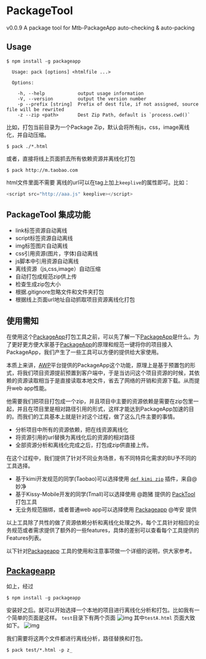 # PackageTool

v0.0.9
A package tool for Mtb-PackageApp auto-checking & auto-packing

## Usage

```shell
$ npm install -g packageapp
```

```
  Usage: pack [options] <htmlfile ...>

  Options:

    -h, --help            output usage information
    -V, --version         output the version number
    -p --prefix [string]  Prefix of dest file, if not assigned, source file will be rewrited
    -z --zip <path>       Dest Zip Path, default is `process.cwd()`
```

比如，打包当前目录为一个Package Zip，默认会将所有js，css，image离线化，并自动压缩。
```shell
$ pack ./*.html
```
或者，直接将线上页面抓去所有依赖资源并离线化打包
```
$ pack http://m.taobao.com
```


html文件里面不需要 离线的url可以在tag上加上`keeplive`的属性即可。比如：
```javascript
<script src="http://aaa.js" keeplive></script>
```

## PackageTool 集成功能

+ link标签资源自动离线
+ script标签资源自动离线
+ img标签图片自动离线
+ css引用资源(图片，字体)自动离线
+ js脚本中引用资源自动离线
+ 离线资源（js,css,image）自动压缩
+ 自动打包成规范zip供上传
+ 检查生成zip包大小
+ 根据.gitignore忽略文件和文件夹打包
+ 根据线上页面url地址自动抓取项目资源离线化打包


## 使用需知

在使用这个[PackageApp]()打包工具之前，可以先了解一下[PackageApp]()是什么。为了更好更方便大家基于[PackageApp]()的原理和规范一键将你的项目接入PackageApp，我们产生了一些工具可以方便的提供给大家使用。

本质上来讲，[AWP]()平台提供的PackageApp这个功能，原理上是基于预置包的形式，将我们项目资源提前预置到客户端中，于是当访问这个项目资源的时候，其依赖的资源读取相当于是直接读取本地文件，省去了网络的开销和资源下载。从而提升web app性能。

他需要我们把项目打包成一个zip，并且项目中主要的资源依赖是需要在zip包里一起，并且在项目里是相对路径引用的形式，这样才能达到PackageApp加速的目的。而我们的工具基本上就是针对这个过程，做了这么几件主要的事情。

+ 分析项目中所有的资源依赖，把在线资源离线化
+ 将资源引用的url替换为离线化后的资源的相对路径
+ 全部资源分析和离线化完成之后，打包成zip供直接上传。

在这个过程中，我们提供了针对不同业务场景，有不同特异化需求的BU予不同的工具选择。

+ 基于kimi开发规范的同学(Taobao)可以选择使用 [`def kimi zip`](http://www.atatech.org/articles/29745?rnd=146754725) 插件，来自@妙净
+ 基于Kissy-Mobile开发的同学(Tmall)可以选择使用 @跑猪 提供的 [PackTool]() 打包工具
+ 无业务规范捆绑，或者普通web app可以选择使用 [Packageapp](https://www.npmjs.com/package/packageapp) @岑安 提供

以上工具除了共性的做了资源依赖分析和离线化处理之外，每个工具针对相应的业务规范或者需求提供了额外的一些features，具体的差别可以查看每个工具提供的Features列表。

以下针对[Packageapp](https://www.npmjs.com/package/packageapp) 工具的使用和注意事项做一个详细的说明，供大家参考。

## [Packageapp](https://www.npmjs.com/package/packageapp)

如上，经过
```shell
$ npm install -g packageapp
```
安装好之后。就可以开始选择一个本地的项目进行离线化分析和打包。比如我有一个简单的页面是这样。
`test`目录下有两个页面
![img](http://gw.alicdn.com/tfscom/TB16gJDHpXXXXXMXpXXkQvV2pXX-220-122.png)
其中`testA.html` 页面大致如下。
![img](http://gw.alicdn.com/tfscom/TB1uvlFHpXXXXbqXXXXfH0O8pXX-900-411.png)

我们需要将这两个文件都进行离线分析，路径替换和打包。
```
$ pack test/*.html -p z_
```


